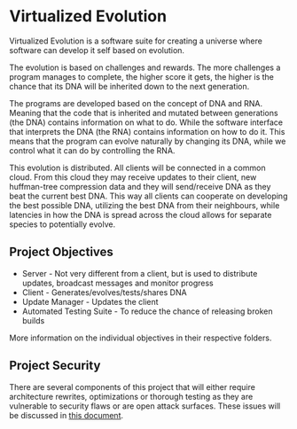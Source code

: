 # Virtualized Evolution
Virtualized Evolution is a software suite for creating a universe where software can develop it self based on evolution.

The evolution is based on challenges and rewards. The more challenges a program manages to complete, the higher score it gets, the higher is the chance that its DNA will be inherited down to the next generation.

The programs are developed based on the concept of DNA and RNA. Meaning that the code that is inherited and mutated between generations (the DNA) contains information on what to do. While the software interface that interprets the DNA (the RNA) contains information on how to do it. This means that the program can evolve naturally by changing its DNA, while we control what it can do by controlling the RNA.

This evolution is distributed.
All clients will be connected in a common cloud. From this cloud they may receive updates to their client, new huffman-tree compression data and they will send/receive DNA as they beat the current best DNA.
This way all clients can cooperate on developing the best possible DNA, utilizing the best DNA from their neighbours, while latencies in how the DNA is spread across the cloud allows for separate species to potentially evolve.



## Project Objectives
* Server - Not very different from a client, but is used to distribute updates, broadcast messages and monitor progress
* Client - Generates/evolves/tests/shares DNA
* Update Manager - Updates the client
* Automated Testing Suite - To reduce the chance of releasing broken builds

More information on the individual objectives in their respective folders.

## Project Security
There are several components of this project that will either require architecture rewrites, optimizations or thorough testing as they are vulnerable to security flaws or are open attack surfaces.
These issues will be discussed in [this document](https://github.com/Log234/VirtualizedEvolution/blob/master/Design/Security/README.md).

